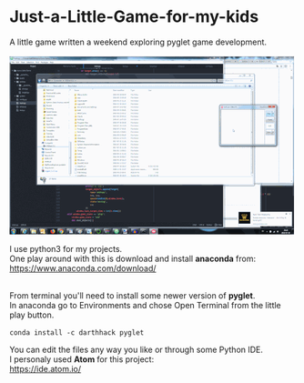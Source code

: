 # Just-a-Little-Game-for-my-kids
A little game written a weekend exploring pyglet game development.<br><br>
![screencap](screen_cap.gif)

I use python3 for my projects.<br>
One play around with this is download and install **anaconda** from:<br>
https://www.anaconda.com/download/
<br><br>

From terminal you'll need to install some newer version of **pyglet**.<br>
In anaconda go to Environments and chose Open Terminal from the little play button.
<br>
```
conda install -c darthhack pyglet
```
You can edit the files any way you like or through some Python IDE.<br>
I personaly used **Atom** for this project:<br>
https://ide.atom.io/


